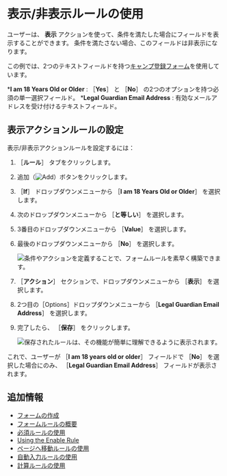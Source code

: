 # 表示/非表示ルールの使用

ユーザーは、 **表示** アクションを使って、条件を満たした場合にフィールドを表示することができます。 条件を満たさない場合、このフィールドは非表示になります。

この例では、2つのテキストフィールドを持つ[キャンプ登録フォーム](../creating-and-managing-forms/creating-forms.md)を使用しています。

***I am 18 Years Old or Older** : ［**Yes**］ と ［**No**］ の2つのオプションを持つ必須の単一選択フィールド。
***Legal Guardian Email Address** : 有効なメールアドレスを受け付けるテキストフィールド。

<a name="configuring-the-show-action-rule" />

## 表示アクションルールの設定

表示/非表示アクションルールを設定するには：

1. ［**ルール**］ タブをクリックします。
1. 追加（![Add](../../../images/icon-add.png)）ボタンをクリックします。
1. ［**If**］ ドロップダウンメニューから ［**I am 18 Years Old or Older**］ を選択します。
1. 次のドロップダウンメニューから ［**と等しい**］ を選択します。
1. 3番目のドロップダウンメニューから ［**Value**］ を選択します。
1. 最後のドロップダウンメニューから ［**No**］ を選択します。

    ![条件やアクションを定義することで、フォームルールを素早く構築できます。](./using-the-show-hide-rule/images/01.png)

1. ［**アクション**］ セクションで、ドロップダウンメニューから ［**表示**］ を選択します。
1. 2つ目の［Options］ドロップダウンメニューから ［**Legal Guardian Email Address**］ を選択します。
1. 完了したら、 ［**保存**］ をクリックします。

     ![保存されたルールは、その機能が簡単に理解できるように表示されます。](./using-the-show-hide-rule/images/02.png)

これで、ユーザーが ［**I am 18 years old or older**］ フィールドで ［**No**］ を選択した場合にのみ、 ［**Legal Guardian Email Address**］ フィールドが表示されます。

<a name="additional-information" />

## 追加情報

* [フォームの作成](../creating-and-managing-forms/creating-forms.md)
* [フォームルールの概要](./form-rules-overview.md)
* [必須ルールの使用](./using-the-require-rule.md)
* [Using the Enable Rule](./using-the-enable-disable-rule.md)
* [ページへ移動ルールの使用](./using-the-jump-to-page-rule.md)
* [自動入力ルールの使用](./using-the-autofill-rule.md)
* [計算ルールの使用](./using-the-calculate-rule.md)
